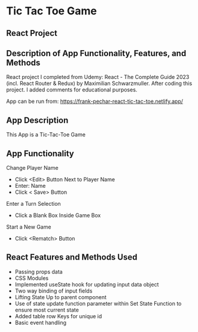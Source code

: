 # Tic Tac Toe Game

## React Project

## Description of App Functionality, Features, and Methods

React project I completed from Udemy: React - The Complete Guide 2023 (incl. React Router & Redux) by Maximilian Schwarzmuller. After coding this project. I added comments for educational purposes.

App can be run from: https://frank-pechar-react-tic-tac-toe.netlify.app/

## App Description

This App is a Tic-Tac-Toe Game

## App Functionality

Change Player Name
          
- Click &lt;Edit&gt; Button Next to Player Name
- Enter: Name
- Click &lt; Save&gt; Button

Enter a Turn Selection

- Click a Blank Box Inside Game Box

Start a New Game

- Click &lt;Rematch&gt; Button

## React Features and Methods Used

- Passing props data
- CSS Modules
- Implemented useState hook for updating input data object
- Two way binding of input fields
- Lifting State Up to parent component
- Use of state update function parameter within Set State Function to ensure most current state
- Added table row Keys for unique id
- Basic event handling
